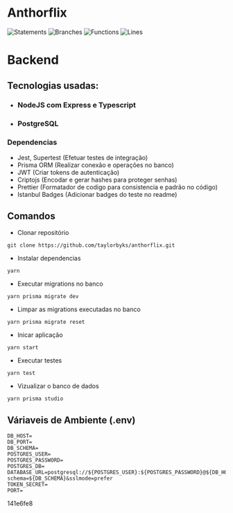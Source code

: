 # Anthorflix
![Statements](https://img.shields.io/badge/statements-100%25-brightgreen.svg?style=flat)
![Branches](https://img.shields.io/badge/branches-100%25-brightgreen.svg?style=flat)
![Functions](https://img.shields.io/badge/functions-100%25-brightgreen.svg?style=flat)
![Lines](https://img.shields.io/badge/lines-100%25-brightgreen.svg?style=flat)

# Backend
## Tecnologias usadas:

- ### NodeJS com Express e Typescript
- ### PostgreSQL

### Dependencias

- Jest, Supertest (Efetuar testes de integração)
- Prisma ORM (Realizar conexão e operações no banco)
- JWT (Criar tokens de autenticação)
- Criptojs (Encodar e gerar hashes para proteger senhas)
- Prettier (Formatador de codigo para consistencia e padrão no código)
- Istanbul Badges (Adicionar badges do teste no readme)

## Comandos

- Clonar repositório

```
git clone https://github.com/taylorbyks/anthorflix.git
```

- Instalar dependencias

```
yarn
```

- Executar migrations no banco

```
yarn prisma migrate dev
```

- Limpar as migrations executadas no banco

```
yarn prisma migrate reset
```

- Inicar aplicação

```
yarn start
```

- Executar testes

```
yarn test
```

- Vizualizar o banco de dados

```
yarn prisma studio
```

## Váriaveis de Ambiente (.env)

```
DB_HOST=
DB_PORT=
DB_SCHEMA=
POSTGRES_USER=
POSTGRES_PASSWORD=
POSTGRES_DB=
DATABASE_URL=postgresql://${POSTGRES_USER}:${POSTGRES_PASSWORD}@${DB_HOST}:${DB_PORT}/${POSTGRES_DB}?schema=${DB_SCHEMA}&sslmode=prefer
TOKEN_SECRET=
PORT=
```


141e6fe8